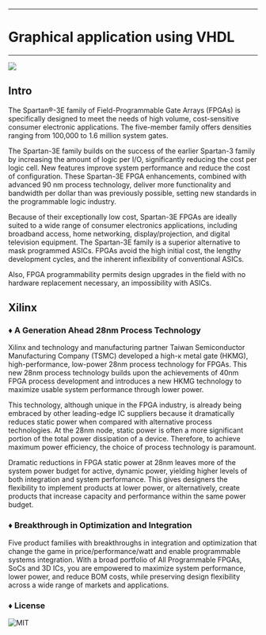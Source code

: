************************************************
# Graphical application using VHDL
***********************************************
![](http://www.digilentinc.com/Data/Products/BASYS2/BASYS2-top-400.jpg "")

## Intro
The Spartan®-3E family of Field-Programmable Gate Arrays (FPGAs) is specifically designed to meet the needs of high volume, cost-sensitive consumer electronic applications. The five-member family offers densities ranging from 100,000 to 1.6 million system gates. 

The Spartan-3E family builds on the success of the earlier Spartan-3 family by increasing the amount of logic per I/O, significantly reducing the cost per logic cell. New features improve system performance and reduce the cost of configuration. These Spartan-3E FPGA enhancements, combined with advanced 90 nm process technology, deliver more functionality and bandwidth per dollar than was previously possible, setting new standards in the programmable logic industry. 

Because of their exceptionally low cost, Spartan-3E FPGAs are ideally suited to a wide range of consumer electronics applications, including broadband access, home networking, display/projection, and digital television equipment. 
The Spartan-3E family is a superior alternative to mask programmed ASICs. FPGAs avoid the high initial cost, the lengthy development cycles, and the inherent inflexibility of conventional ASICs. 

Also, FPGA programmability permits design upgrades in the field with no hardware replacement necessary, an impossibility with ASICs.

## Xilinx
### ♦ A Generation Ahead 28nm Process Technology

Xilinx and technology and manufacturing partner Taiwan Semiconductor Manufacturing Company (TSMC) developed a high-κ metal gate (HKMG), high-performance, low-power 28nm process technology for FPGAs. This new 28nm process technology builds upon the achievements of 40nm FPGA process development and introduces a new HKMG technology to maximize usable system performance through lower power.

This technology, although unique in the FPGA industry, is already being embraced by other leading-edge IC suppliers because it dramatically reduces static power when compared with alternative process technologies. At the 28nm node, static power is often a more significant portion of the total power dissipation of a device. Therefore, to achieve maximum power efficiency, the choice of process technology is paramount.

Dramatic reductions in FPGA static power at 28nm leaves more of the system power budget for active, dynamic power, yielding higher levels of both integration and system performance. This gives designers the flexibility to implement products at lower power, or alternatively, create products that increase capacity and performance within the same power budget.

### ♦ Breakthrough in Optimization and Integration

Five product families with breakthroughs in integration and optimization that change the game in price/performance/watt and enable programmable systems integration. With a broad portfolio of All Programmable FPGAs, SoCs and 3D ICs, you are empowered to maximize system performance, lower power, and reduce BOM costs, while preserving design flexibility across   a wide range of markets and applications.

### ♦ License 
![MIT](http://upload.wikimedia.org/wikipedia/commons/4/42/Opensource.svg "MIT")

